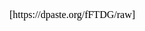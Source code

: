<div>
  <iframe srcdoc="
    [https://dpaste.org/fFTDG/raw]
  " width="100%" height="300" frameborder="0" allowfullscreen></iframe>
</div>

